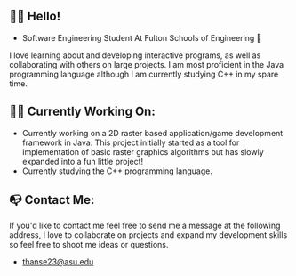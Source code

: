 ## 👨‍💻 Hello!

- Software Engineering Student At Fulton Schools of Engineering 🥣

I love learning about and developing interactive programs, as well as collaborating with others on large projects. I am most proficient in the Java programming language although I am currently studying C++ in my spare time.

## 👷‍♂️ Currently Working On:

- Currently working on a 2D raster based application/game development framework in Java. This project initially started as a tool for implementation of basic raster graphics algorithms but has slowly expanded into a fun little project!
- Currently studying the C++ programming language. 

## 📭 Contact Me:

If you'd like to contact me feel free to send me a message at the following address, I love to collaborate on projects and expand my development skills so feel free to shoot me ideas or questions.

- thanse23@asu.edu
